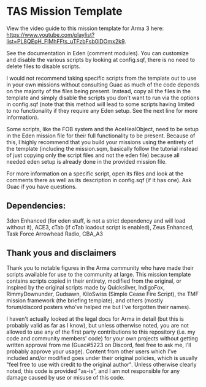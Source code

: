 # TAS Mission Template

View the video guide to this mission template for Arma 3 here: https://www.youtube.com/playlist?list=PL8QEpH_FlMhFFts_uTFzbFsb0lDOmx2k9.

See the documentation in Eden (comment modules). You can customize and disable the various scripts by looking at config.sqf, there is no need to delete files to disable scripts.

I would not recommend taking specific scripts from the template out to use in your own missions without consulting Guac as much of the code depends on the majority of the files being present. Instead, copy all the files in the template and simply disable the scripts you don't want to run via the options in config.sqf (note that this method will lead to some scripts having limited to no functionality if they require any Eden setup. See the next line for more information).

Some scripts, like the FOB system and the AceHealObject, need to be setup in the Eden mission file for their full functionality to be present. Because of this, I highly recommend that you build your missions using the entirety of the template (including the mission.sqm, basically follow the tutorial instead of just copying only the script files and not the eden file) because all needed eden setup is already done in the provided mission file.

For more information on a specific script, open its files and look at the comments there as well as its description in config.sqf (if it has one). Ask Guac if you have questions.

## Dependencies:

3den Enhanced (for eden stuff, is not a strict dependency and will load without it), ACE3, cTab (if cTab loadout script is enabled), Zeus Enhanced, Task Force Arrowhead Radio, CBA_A3

## Thank yous and disclaimers

Thank you to notable figures in the Arma community who have made their scripts available for use to the community at large. This mission template contains scripts copied in their entirety, modified from the original, or inspired by the original scripts made by Quicksilver, IndigoFox, RimmyDownunder, Gudsawn, KiloSwiss (Simple Cease Fire Script), the TMF mission framework (the briefing template), and others (mostly forum/discord posters who've helped me but I've forgotten their names).

I haven't actually looked at the legal docs for Arma in detail (but this is probably valid as far as I know), but unless otherwise noted, you are not allowed to use any of the first party contributions to this repository (i.e. my code and community members' code) for your own projects without getting written approval from me (Guac#5223 on Discord, feel free to ask me, I'll probably approve your usage). Content from other users which I've included and/or modified goes under their original policies, which is usually "feel free to use with credit to the original author". Unless otherwise clearly noted, this code is provided "as-is", and I am not responsible for any damage caused by use or misuse of this code.
